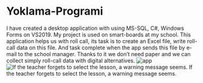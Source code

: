 # Yoklama-Programi
I have created a desktop application with using MS-SQL, C#, Windows Forms on VS2019. My project is used on smart-boards at my school. This application helps us with roll call, its task is to create an Excel file, write roll-call data on this file. And task complete when the app sends this file by e-mail to the school manager. Thanks to it we don’t need paper and we can collect simply roll-call data with digital alternatives.
![app](https://user-images.githubusercontent.com/74708604/111771782-27a12200-88bd-11eb-9c02-4ba077dd0f53.png)
![If the teacher forgets to select the lesson, a warning message seems.](https://user-images.githubusercontent.com/74708604/111771839-3556a780-88bd-11eb-90e7-8ddc7e2509cb.png)
If the teacher forgets to select the lesson, a warning message seems.
